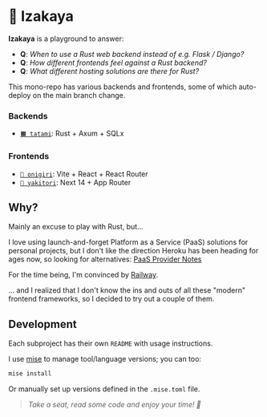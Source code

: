 # 🏮 Izakaya

**Izakaya** is a playground to answer:

* **Q**: _When to use a Rust web backend instead of e.g. Flask / Django?_
* **Q**: _How different frontends feel against a Rust backend?_
* **Q**: _What different hosting solutions are there for Rust?_

This mono-repo has various backends and frontends, some of which
auto-deploy on the main branch change.

### Backends

* [`🟧 tatami`](./tatami): Rust + Axum + SQLx

### Frontends

* [`🍙 onigiri`](./onigiri): Vite + React + React Router
* [`🍗 yakitori`](./yakitori): Next 14 + App Router

## Why?

Mainly an excuse to play with Rust, but...

I love using launch-and-forget Platform as a Service (PaaS) solutions
for personal projects, but I don't like the direction Heroku has been
heading for ages now, so looking for alternatives: [PaaS Provider Notes](./PAAS.md)

For the time being, I'm convinced by [Railway](https://railway.app/).

... and I realized that I don't know the ins and outs of all
these "modern" frontend frameworks, so I decided to try out
a couple of them.

## Development

Each subproject has their own `README` with usage instructions.

I use [mise](https://mise.jdx.dev/) to manage tool/language versions; you can too:

```bash
mise install
```

Or manually set up versions defined in the `.mise.toml` file.

> _Take a seat, read some code and enjoy your time! 🍻_
